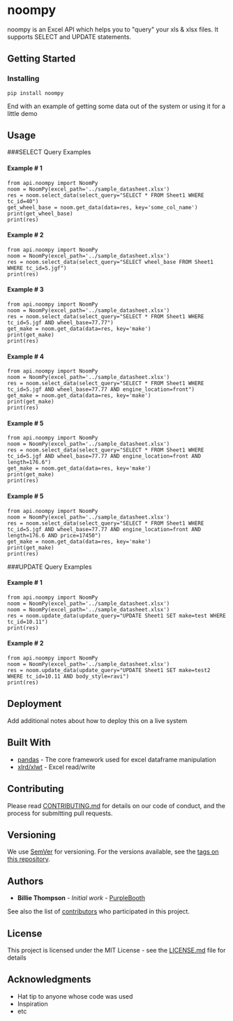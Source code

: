 # noompy
noompy is an Excel API which helps you to "query" your xls & xlsx files. It supports SELECT and UPDATE statements.

## Getting Started


### Installing

```
pip install noompy
```

End with an example of getting some data out of the system or using it for a little demo

## Usage

###SELECT Query Examples

#### Example # 1

```
from api.noompy import NoomPy
noom = NoomPy(excel_path='../sample_datasheet.xlsx')
res = noom.select_data(select_query="SELECT * FROM Sheet1 WHERE tc_id=40")
get_wheel_base = noom.get_data(data=res, key='some_col_name')
print(get_wheel_base)
print(res)

```

#### Example # 2

```
from api.noompy import NoomPy
noom = NoomPy(excel_path='../sample_datasheet.xlsx')
res = noom.select_data(select_query="SELECT wheel_base FROM Sheet1 WHERE tc_id=5.jgf")
print(res)

```

#### Example # 3

```
from api.noompy import NoomPy
noom = NoomPy(excel_path='../sample_datasheet.xlsx')
res = noom.select_data(select_query="SELECT * FROM Sheet1 WHERE tc_id=5.jgf AND wheel_base=77.77")
get_make = noom.get_data(data=res, key='make')
print(get_make)
print(res)

```

#### Example # 4

```
from api.noompy import NoomPy
noom = NoomPy(excel_path='../sample_datasheet.xlsx')
res = noom.select_data(select_query="SELECT * FROM Sheet1 WHERE tc_id=5.jgf AND wheel_base=77.77 AND engine_location=front")
get_make = noom.get_data(data=res, key='make')
print(get_make)
print(res)

```


#### Example # 5

```
from api.noompy import NoomPy
noom = NoomPy(excel_path='../sample_datasheet.xlsx')
res = noom.select_data(select_query="SELECT * FROM Sheet1 WHERE tc_id=5.jgf AND wheel_base=77.77 AND engine_location=front AND length=176.6")
get_make = noom.get_data(data=res, key='make')
print(get_make)
print(res)

```

#### Example # 5

```
from api.noompy import NoomPy
noom = NoomPy(excel_path='../sample_datasheet.xlsx')
res = noom.select_data(select_query="SELECT * FROM Sheet1 WHERE tc_id=5.jgf AND wheel_base=77.77 AND engine_location=front AND length=176.6 AND price=17450")
get_make = noom.get_data(data=res, key='make')
print(get_make)
print(res)

```

###UPDATE Query Examples

#### Example # 1

```
from api.noompy import NoomPy
noom = NoomPy(excel_path='../sample_datasheet.xlsx')
noom = NoomPy(excel_path='../sample_datasheet.xlsx')
res = noom.update_data(update_query="UPDATE Sheet1 SET make=test WHERE tc_id=10.11")
print(res)

```

#### Example # 2

```
from api.noompy import NoomPy
noom = NoomPy(excel_path='../sample_datasheet.xlsx')
res = noom.update_data(update_query="UPDATE Sheet1 SET make=test2 WHERE tc_id=10.11 AND body_style=ravi")
print(res)

```


## Deployment

Add additional notes about how to deploy this on a live system

## Built With

* [pandas](http://www.dropwizard.io/1.0.2/docs/) - The core framework used for excel dataframe manipulation
* [xlrd/xlwt](https://maven.apache.org/) - Excel read/write


## Contributing

Please read [CONTRIBUTING.md](https://gist.github.com/PurpleBooth/b24679402957c63ec426) for details on our code of conduct, and the process for submitting pull requests.

## Versioning

We use [SemVer](http://semver.org/) for versioning. For the versions available, see the [tags on this repository](https://github.com/your/project/tags). 

## Authors

* **Billie Thompson** - *Initial work* - [PurpleBooth](https://github.com/PurpleBooth)

See also the list of [contributors](https://github.com/your/project/contributors) who participated in this project.

## License

This project is licensed under the MIT License - see the [LICENSE.md](LICENSE.md) file for details

## Acknowledgments

* Hat tip to anyone whose code was used
* Inspiration
* etc
